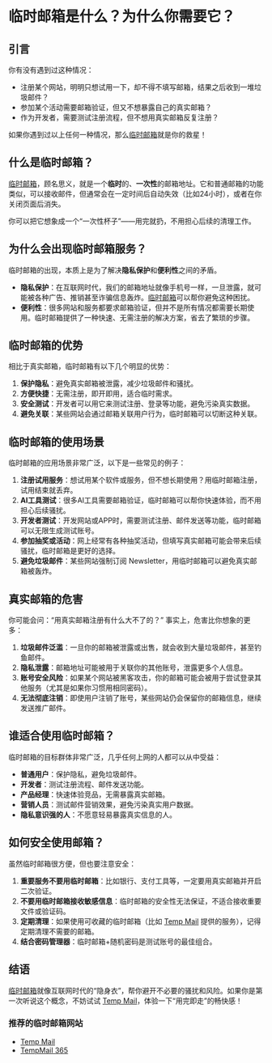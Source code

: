 # 临时邮箱是什么？为什么你需要它？

## 引言

你有没有遇到过这种情况：

*   注册某个网站，明明只想试用一下，却不得不填写邮箱，结果之后收到一堆垃圾邮件？
*   参加某个活动需要邮箱验证，但又不想暴露自己的真实邮箱？
*   作为开发者，需要测试注册流程，但不想用真实邮箱反复注册？

如果你遇到过以上任何一种情况，那么[临时邮箱](https://tempmail100.com/zh-cn/)就是你的救星！

## 什么是临时邮箱？

[临时邮箱](https://tempmail100.com/zh-cn/)，顾名思义，就是一个**临时**的、**一次性**的邮箱地址。它和普通邮箱的功能类似，可以接收邮件，但通常会在一定时间后自动失效（比如24小时），或者在你关闭页面后消失。

你可以把它想象成一个“一次性杯子”——用完就扔，不用担心后续的清理工作。

## 为什么会出现临时邮箱服务？

临时邮箱的出现，本质上是为了解决**隐私保护**和**便利性**之间的矛盾。

*   **隐私保护**：在互联网时代，我们的邮箱地址就像手机号一样，一旦泄露，就可能被各种广告、推销甚至诈骗信息轰炸。[临时邮箱](https://tempmail100.com/zh-cn/)可以帮你避免这种困扰。
*   **便利性**：很多网站和服务都要求邮箱验证，但并不是所有情况都需要长期使用。临时邮箱提供了一种快速、无需注册的解决方案，省去了繁琐的步骤。

## 临时邮箱的优势

相比于真实邮箱，临时邮箱有以下几个明显的优势：

1.  **保护隐私**：避免真实邮箱被泄露，减少垃圾邮件和骚扰。
2.  **方便快捷**：无需注册，即开即用，适合临时需求。
3.  **安全测试**：开发者可以用它来测试注册、登录等功能，避免污染真实数据。
4.  **避免关联**：某些网站会通过邮箱关联用户行为，临时邮箱可以切断这种关联。

## 临时邮箱的使用场景

临时邮箱的应用场景非常广泛，以下是一些常见的例子：

1.  **注册试用服务**：想试用某个软件或服务，但不想长期使用？用临时邮箱注册，试用结束就丢弃。
2.  **AI工具测试**：很多AI工具需要邮箱验证，临时邮箱可以帮你快速体验，而不用担心后续骚扰。
3.  **开发者测试**：开发网站或APP时，需要测试注册、邮件发送等功能，临时邮箱可以无限生成测试账号。
4.  **参加抽奖或活动**：网上经常有各种抽奖活动，但填写真实邮箱可能会带来后续骚扰，临时邮箱是更好的选择。
5.  **避免垃圾邮件**：某些网站强制订阅 Newsletter，用临时邮箱可以避免真实邮箱被轰炸。

## 真实邮箱的危害

你可能会问：“用真实邮箱注册有什么大不了的？” 事实上，危害比你想象的更多：

1.  **垃圾邮件泛滥**：一旦你的邮箱被泄露或出售，就会收到大量垃圾邮件，甚至钓鱼邮件。
2.  **隐私泄露**：邮箱地址可能被用于关联你的其他账号，泄露更多个人信息。
3.  **账号安全风险**：如果某个网站被黑客攻击，你的邮箱可能会被用于尝试登录其他服务（尤其是如果你习惯用相同密码）。
4.  **无法彻底注销**：即使用户注销了账号，某些网站仍会保留你的邮箱信息，继续发送推广邮件。

## 谁适合使用临时邮箱？

临时邮箱的目标群体非常广泛，几乎任何上网的人都可以从中受益：

*   **普通用户**：保护隐私，避免垃圾邮件。
*   **开发者**：测试注册流程、邮件发送功能。
*   **产品经理**：快速体验竞品，无需暴露真实邮箱。
*   **营销人员**：测试邮件营销效果，避免污染真实用户数据。
*   **隐私意识强的人**：不愿意轻易暴露真实信息的人。

## 如何安全使用邮箱？

虽然临时邮箱很方便，但也要注意安全：

1.  **重要服务不要用临时邮箱**：比如银行、支付工具等，一定要用真实邮箱并开启二次验证。
2.  **不要用临时邮箱接收敏感信息**：临时邮箱的安全性无法保证，不适合接收重要文件或验证码。
3.  **定期清理**：如果使用可收藏的临时邮箱（比如 [Temp Mail](https://tempmail100.com) 提供的服务），记得定期清理不需要的邮箱。
4.  **结合密码管理器**：临时邮箱+随机密码是测试账号的最佳组合。

## 结语

[临时邮箱](https://tempmail100.com/zh-cn/)就像互联网时代的“隐身衣”，帮你避开不必要的骚扰和风险。如果你是第一次听说这个概念，不妨试试 [Temp Mail](https://tempmail100.com)，体验一下“用完即走”的畅快感！

### 推荐的临时邮箱网站

*   [Temp Mail](https://tempmail100.com)
*   [TempMail 365](https://tempmail365.com)

